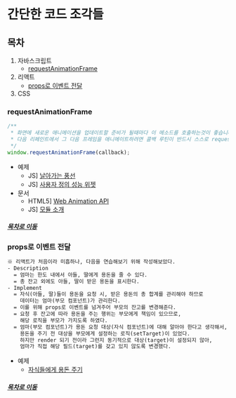 간단한 코드 조각들
=====
## 목차
1. 자바스크립트
    * [requestAnimationFrame](#requestAnimationFrame)
2. 리액트
    * [props로 이벤트 전달](#props로-이벤트-전달)
3. CSS

### requestAnimationFrame
```javascript
/**
 * 화면에 새로운 애니메이션을 업데이트할 준비가 될때마다 이 메소드를 호출하는것이 좋습니다.
 * 다음 리페인트에서 그 다음 프레임을 애니메이트하려면 콜백 루틴이 반드시 스스로 requestAnimationFrame()을 호출해야합니다.
 */
window.requestAnimationFrame(callback);
```

* 예제
    * JS] [날아가는 풍선](animation/ex1/requestAnimationFrame.html)
    * JS] [사용자 정의 성능 위젯](animation/fps/performanceMonitoringWidget.html)
* 문서
    * HTML5] [Web Animation API](https://sculove.github.io/slides/webAnimation/#/)
    * JS] [모듈 소개](https://ko.javascript.info/modules-intro)

##### [목차로 이동](#목차)

### props로 이벤트 전달
```txt
※ 리액트가 처음이라 미흡하나, 다음을 연습해보기 위해 작성해보았다.
- Description
  = 엄마는 한도 내에서 아들, 딸에게 용돈을 줄 수 있다.
  = 총 잔고 외에도 아들, 딸이 받은 용돈을 표시한다.
- Implement
  = 자식(아들, 딸)들이 용돈을 요청 시, 받은 용돈의 총 합계를 관리해야 하므로 
    데이터는 엄마(부모 컴포넌트)가 관리한다.
  = 이를 위해 props로 이벤트를 넘겨주어 부모의 잔고를 변경해준다.
  = 요청 후 잔고에 따라 용돈을 주는 행위는 부모에게 책임이 있으므로,
    해당 로직을 부모가 가지도록 하였다.
  = 엄마(부모 컴포넌트)가 용돈 요청 대상(자식 컴포넌트)에 대해 알아야 한다고 생각해서,
    용돈을 주기 전 대상을 부모에게 설정하는 로직(setTarget)이 있었다.
    하지만 render 되기 전이라 그런지 동기적으로 대상(target)이 설정되지 않아,
    엄마가 직접 해당 필드(target)를 갖고 있지 않도록 변경했다.
```

* 예제
  * [자식들에게 용돈 주기](pettycash/src/index.js)

##### [목차로 이동](#목차)
